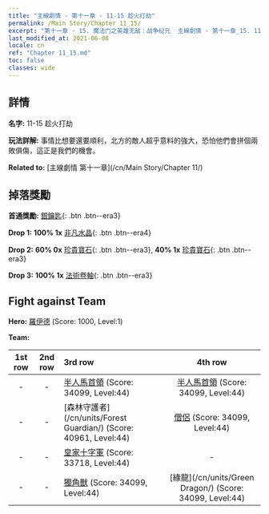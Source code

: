 ```yaml
---
title: "主線劇情 - 第十一章 - 11-15 趁火打劫"
permalink: /Main Story/Chapter 11_15/
excerpt: "第十一章 - 15. 魔法门之英雄无敌：战争纪元  主線劇情 - 第十一章_15. 11-15 趁火打劫"
last_modified_at: 2021-06-08
locale: cn
ref: "Chapter 11_15.md"
toc: false
classes: wide
---
```


## 詳情

 **名字:** 11-15 趁火打劫

 **玩法詳解:** 事情比想要還要順利，北方的敵人超乎意料的強大，恐怕他們會拼個兩敗俱傷，這正是我們的機會。

 **Related to:** [主線劇情 第十一章](/cn/Main Story/Chapter 11/)

## 掉落獎勵

 **首通獎勵:** [銀鑰匙](/cn/Items/con_693/){: .btn .btn--era3}

 **Drop 1:** **100% 1x** [非凡水晶](/cn/Items/mat_38/){: .btn .btn--era4}

 **Drop 2:** **60% 0x** [珍貴寶石](/cn/Items/mat_30/){: .btn .btn--era3}, **40% 1x** [珍貴寶石](/cn/Items/mat_30/){: .btn .btn--era3}

 **Drop 3:** **100% 1x** [法術卷軸](/cn/Items/con_694/){: .btn .btn--era3}


## Fight against Team
 **Hero:** [羅伊德](/cn/heroes/Ryland/) (Score: 1000, Level:1)

 **Team:**


  | 1st row | 2nd row | 3rd row | 4th row |
  |:----:|:----:|:----|:----:|
  | - | - | [半人馬首領](/cn/units/Centaur/) (Score: 34099, Level:44)  | [半人馬首領](/cn/units/Centaur/) (Score: 34099, Level:44)  |
  | - | - | [森林守護者](/cn/units/Forest Guardian/) (Score: 40961, Level:44)  | [僧侶](/cn/units/Monk/) (Score: 34099, Level:44)  |
  | - | - | [皇家十字軍](/cn/units/Swordsman/) (Score: 33718, Level:44)  | - |
  | - | - | [獨角獸](/cn/units/Unicorn/) (Score: 34099, Level:44)  | [綠龍](/cn/units/Green Dragon/) (Score: 34099, Level:44)  |


